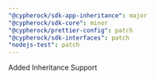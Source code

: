 ```yaml
---
"@cypherock/sdk-app-inheritance": major
"@cypherock/sdk-core": minor
"@cypherock/prettier-config": patch
"@cypherock/sdk-interfaces": patch
"nodejs-test": patch
---
```


Added Inheritance Support
